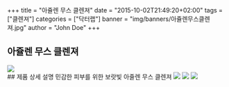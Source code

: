 +++
title = "아쥴렌 무스 클렌져"
date = "2015-10-02T21:49:20+02:00"
tags = ["클렌져"]
categories = ["닥터랩"]
banner = "img/banners/아쥴렌무스클렌져.jpg"
author = "John Doe"
+++

## 아쥴렌 무스 클렌져
<img src="/img/banners/아쥴렌무스클렌져.jpg" style="max-width: 100%; height: auto;">
<br>
## 제품 상세 설명
민감한 피부를 위한 보랏빛 아줄렌 무스 클렌져
<img src="/img/banners/아줄렌 무스 클렌져 주요 성분.jpg" style="max-width: 100%; height: auto;">
<img src="/img/banners/아줄렌 무스 클렌져 사용 방법.jpg" style="max-width: 100%; height: auto;">
<img src="/img/banners/아줄렌 무스 클렌져 적용 피부.jpg" style="max-width: 100%; height: auto;">
